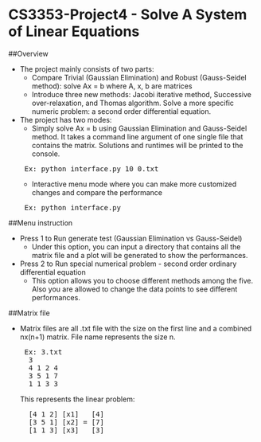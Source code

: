# CS3353-Project4 - Solve A System of Linear Equations

##Overview
- The project mainly consists of two parts:
    - Compare Trivial (Gaussian Elimination) and Robust (Gauss-Seidel method): solve Ax = b where A, x, b are matrices
    - Introduce three new methods: Jacobi iterative method, Successive over-relaxation, and Thomas algorithm. Solve a more specific numeric problem: a second order differential equation. 
- The project has two modes:
    - Simply solve Ax = b using Gaussian Elimination and Gauss-Seidel method. It takes a command line argument of one single file that contains the matrix. Solutions and runtimes will be printed to the console.
    <pre> Ex: python interface.py 10_0.txt</pre>
    - Interactive menu mode where you can make more customized changes and compare the performance
    <pre> Ex: python interface.py </pre>

##Menu instruction
- Press 1 to Run generate test (Gaussian Elimination vs Gauss-Seidel)
    - Under this option, you can input a directory that contains all the matrix file and a plot will be generated to show the performances.
- Press 2 to Run special numerical problem - second order ordinary differential equation
    - This option allows you to choose different methods among the five. Also you are allowed to change the data points to see different performances.

##Matrix file
- Matrix files are all .txt file with the size on the first line and a combined nx(n+1) matrix. File name represents the size n.
    <pre> Ex: 3.txt
    3
    4 1 2 4
    3 5 1 7
    1 1 3 3</pre>
    This represents the linear problem:
    <pre>
    [4 1 2] [x1]   [4]
    [3 5 1] [x2] = [7]
    [1 1 3] [x3]   [3]
    </pre>

